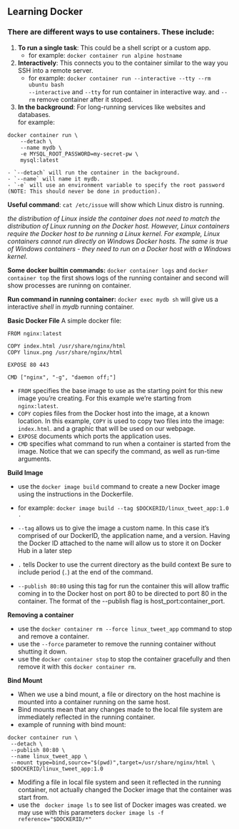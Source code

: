 ## Learning Docker

### There are different ways to use containers. These include:

1. **To run a single task**: This could be a shell script or a custom app.<br>
	- for example: `docker container run alpine hostname`
2. **Interactively**: This connects you to the container similar to the way you SSH into a remote server.<br>
	- for example: `docker container run --interactive --tty --rm ubuntu bash`<br>
		`--interactive` and `--tty` for run container in interactive way. and `--rm` remove container after it stoped.
3. **In the background**: For long-running services like websites and databases. <br>
for example: 

```
docker container run \
	--detach \
	--name mydb \
	-e MYSQL_ROOT_PASSWORD=my-secret-pw \
	mysql:latest
```

	- `--detach` will run the container in the background.
	- `--name` will name it mydb.
	- `-e` will use an environment variable to specify the root password (NOTE: This should never be done in production).

**Useful command**: `cat /etc/issue` will show which Linux distro is running.

*the distribution of Linux inside the container does not need to match the distribution of Linux running on the Docker host.
However, Linux containers require the Docker host to be running a Linux kernel. For example, Linux containers cannot run directly on Windows Docker hosts. The same is true of Windows containers - they need to run on a Docker host with a Windows kernel.*

**Some docker builtin commands:** `docker container logs` and `docker container top` the first shows logs of the running container and second will show processes are runinng on container.

**Run command in running container:** `docker exec mydb sh` will give us a interactive *shell* in *mydb* running container.

**Basic Docker File**
A simple docker file: 

```
FROM nginx:latest

COPY index.html /usr/share/nginx/html
COPY linux.png /usr/share/nginx/html

EXPOSE 80 443     

CMD ["nginx", "-g", "daemon off;"]
```

- `FROM` specifies the base image to use as the starting point for this new image you’re creating. For this example we’re starting from `nginx:latest`.
- `COPY` copies files from the Docker host into the image, at a known location. In this example, `COPY` is used to copy two files into the image: `index.html`. and a graphic that will be used on our webpage.
- `EXPOSE` documents which ports the application uses.
- `CMD` specifies what command to run when a container is started from the image. Notice that we can specify the command, as well as run-time arguments.

**Build Image**
- use the `docker image build`  command to create a new Docker image using the instructions in the Dockerfile.
- for example: `docker image build --tag $DOCKERID/linux_tweet_app:1.0 .`

- `--tag` allows us to give the image a custom name. In this case it’s comprised of our DockerID, the application name, and a version. Having the Docker ID attached to the name will allow us to store it on Docker Hub in a later step
- `.` tells Docker to use the current directory as the build context
Be sure to include period (`.`) at the end of the command.
- `--publish 80:80` using this tag for run the container this will allow traffic coming in to the Docker host on port 80 to be directed to port 80 in the container. The format of the --publish flag is host_port:container_port.

**Removing a container**
- use the `docker container rm --force linux_tweet_app` command to stop and remove a container.
- use the `--force` parameter to remove the running container without shutting it down.
- use the `docker container stop` to stop the container gracefully and then remove it with this `docker container rm`.

**Bind Mount**
- When we use a bind mount, a file or directory on the host machine is mounted into a container running on the same host.
- Bind mounts mean that any changes made to the local file system are immediately reflected in the running container.
- example of running with bind mount:

```
docker container run \
 --detach \
 --publish 80:80 \
 --name linux_tweet_app \
 --mount type=bind,source="$(pwd)",target=/usr/share/nginx/html \
 $DOCKERID/linux_tweet_app:1.0
```
- Modifing a file in local file system and seen it reflected in the running container, not actually changed the Docker image that the container was start from.
- use the ` docker image ls` to see list of Docker images was created. we may use with this parameters `docker image ls -f reference="$DOCKERID/*"`
